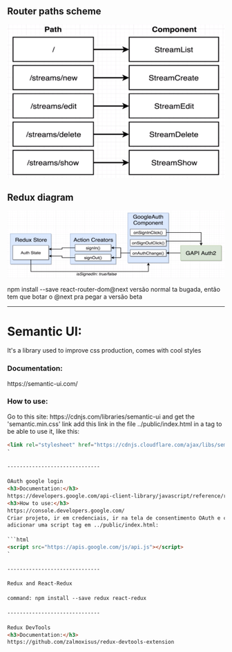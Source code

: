 
<h2>Router paths scheme</h2>
<img src="./path-scheme.PNG" alt="router paths"/>
<h2>Redux diagram</h2>
<img src="./redux-diagram.PNG" alt="Redux diagram"/>


npm install --save react-router-dom@next
versão normal ta bugada, então tem que botar o @next pra pegar a versão beta


------------------------------

<h1> Semantic UI:</h1>
It's a library used to improve css production, comes with cool styles
<h3>Documentation:</h3>
https://semantic-ui.com/
<h3>How to use:</h3>
Go to this site: https://cdnjs.com/libraries/semantic-ui and get the 'semantic.min.css' link
add this link in the file ../public/index.html in a tag to be able to use it, like this:

```html
<link rel="stylesheet" href="https://cdnjs.cloudflare.com/ajax/libs/semantic-ui/2.4.1/semantic.min.css" />
`

------------------------------

OAuth google login
<h3>Documentation:</h3>
https://developers.google.com/api-client-library/javascript/reference/referencedocs
<h3>How to use:</h3>
https://console.developers.google.com/
Criar projeto, ir em credenciais, ir na tela de consentimento OAuth e criar, dps voltar para credenciais e criar credencial id do cliente OAuth, selecionar aplicativo web e colocar o link do site, no caso é http://localhost:3000
adicionar uma script tag em ../public/index.html:

```html
<script src="https://apis.google.com/js/api.js"></script>
`

------------------------------

Redux and React-Redux

command: npm install --save redux react-redux

------------------------------

Redux DevTools
<h3>Documentation:</h3>
https://github.com/zalmoxisus/redux-devtools-extension